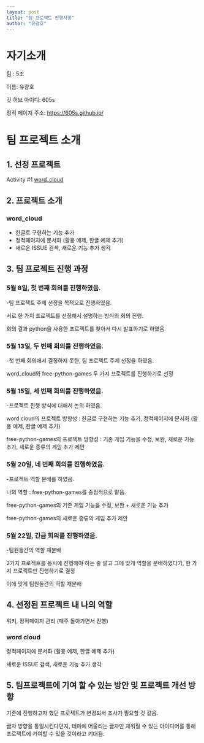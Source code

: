 ```yaml
---
layout: post
title: "팀 프로젝트 진행사항"
author: "유광호"
---
```

# 자기소개
팀 : 5조


이름: 유광호


깃 허브 아이디: 605s


정적 페이지 주소: https://605s.github.io/


# 팀 프로젝트 소개
## 1. 선정 프로젝트
Activity #1 [word_cloud](https://github.com/amueller/word_cloud)

## 2. 프로젝트 소개 
### word_cloud
- 한글로 구현하는 기능 추가  
- 정적페이지에 문서화 (활용 예제, 한글 예제 추가)  
- 새로운 ISSUE 검색, 새로운 기능 추가 생각 


## 3. 팀 프로젝트 진행 과정
### 5월 8일, 첫 번째 회의를 진행하였음.


-팀 프로젝트 주제 선정을 목적으로 진행하였음.


서로 한 가지 프로젝트를 선정해서 설명하는 방식의 회의 진행.


회의 결과 python을 사용한 프로젝트를 찾아서 다시 발표하기로 하였음.


### 5월 13일, 두 번째 회의를 진행하였음.


-첫 번째 회의에서 결정하지 못한, 팀 프로젝트 주제 선정을 하였음.


word_cloud와 free-python-games 두 가지 프로젝트를 진행하기로 선정


### 5월 15일, 세 번째 회의를 진행하였음.


-프로젝트 진행 방식에 대해서 논의 하였음.


word cloud의 프로젝트 방향성 : 한글로 구현하는 기능 추가, 정적페이지에 문서화 (활용 예제, 한글 예제 추가)  


free-python-games의 프로젝트 방향성 : 기존 게임 기능을 수정, 보완, 새로운 기능 추가, 새로운 종류의 게임 추가 제안


### 5월 20일, 네 번째 회의를 진행하였음.


-프로젝트 역할 분배를 하였음.


나의 역할 : free-python-games를 중점적으로 맡음. 


free-python-games의 기존 게임 기능을 수정, 보완 + 새로운 기능 추가 


free-python-games의 새로운 종류의 게임 추가 제안


### 5월 22일, 긴급 회의를 진행하였음.


-팀원들간의 역할 재분배


2가지 프로젝트를 동시에 진행해야 하는 줄 알고 그에 맞게 역할을 분배하였다가, 한 가지 프로젝트만 진행하기로 결정

이에 맞게 팀원들간의 역할 재분배


## 4. 선정된 프로젝트 내 나의 역할
위키, 정적페이지 관리 (매주 돌아가면서 진행)
### word cloud 
정적페이지에 문서화 (활용 예제, 한글 예제 추가)  


새로운 ISSUE 검색, 새로운 기능 추가 생각 


## 5. 팀프로젝트에 기여 할 수 있는 방안 및 프로젝트 개선 방향


기존에 진행하고자 했던 프로젝트가 변경되서 조사가 필요할 것 같음.


글자 방향을 통일시킨다던지, 테마에 어울리는 글자만 채워질 수 있는 아이디어를 통해 프로젝트에 기여할 수 있을 것이라고 기대됨.
